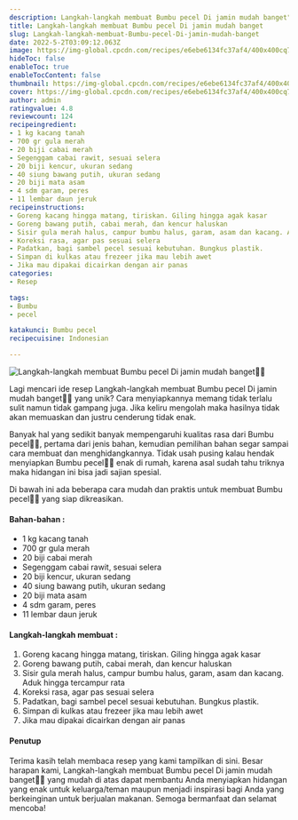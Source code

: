 ```yaml
---
description: Langkah-langkah membuat Bumbu pecel Di jamin mudah banget"
title: Langkah-langkah membuat Bumbu pecel Di jamin mudah banget
slug: Langkah-langkah-membuat-Bumbu-pecel-Di-jamin-mudah-banget
date: 2022-5-2T03:09:12.063Z
image: https://img-global.cpcdn.com/recipes/e6ebe6134fc37af4/400x400cq70/photo.jpg
hideToc: false
enableToc: true
enableTocContent: false
thumbnail: https://img-global.cpcdn.com/recipes/e6ebe6134fc37af4/400x400cq70/photo.jpg
cover: https://img-global.cpcdn.com/recipes/e6ebe6134fc37af4/400x400cq70/photo.jpg
author: admin
ratingvalue: 4.8
reviewcount: 124
recipeingredient:
- 1 kg kacang tanah
- 700 gr gula merah
- 20 biji cabai merah
- Segenggam cabai rawit, sesuai selera
- 20 biji kencur, ukuran sedang
- 40 siung bawang putih, ukuran sedang
- 20 biji mata asam
- 4 sdm garam, peres
- 11 lembar daun jeruk
recipeinstructions:
- Goreng kacang hingga matang, tiriskan. Giling hingga agak kasar
- Goreng bawang putih, cabai merah, dan kencur haluskan
- Sisir gula merah halus, campur bumbu halus, garam, asam dan kacang. Aduk hingga tercampur rata
- Koreksi rasa, agar pas sesuai selera
- Padatkan, bagi sambel pecel sesuai kebutuhan. Bungkus plastik.
- Simpan di kulkas atau frezeer jika mau lebih awet
- Jika mau dipakai dicairkan dengan air panas
categories:
- Resep

tags:
- Bumbu
- pecel

katakunci: Bumbu pecel
recipecuisine: Indonesian

---
```


![Langkah-langkah membuat Bumbu pecel Di jamin mudah banget👩‍🍳](https://img-global.cpcdn.com/recipes/e6ebe6134fc37af4/400x400cq70/photo.jpg)

Lagi mencari ide resep Langkah-langkah membuat Bumbu pecel Di jamin mudah banget👩‍🍳 yang unik? Cara menyiapkannya memang tidak terlalu sulit namun tidak gampang juga. Jika keliru mengolah maka hasilnya tidak akan memuaskan dan justru cenderung tidak enak.

Banyak hal yang sedikit banyak mempengaruhi kualitas rasa dari Bumbu pecel👩‍🍳, pertama dari jenis bahan, kemudian pemilihan bahan segar sampai cara membuat dan menghidangkannya. Tidak usah pusing kalau hendak menyiapkan Bumbu pecel👩‍🍳 enak di rumah, karena asal sudah tahu triknya maka hidangan ini bisa jadi sajian spesial.

Di bawah ini ada beberapa cara mudah dan praktis untuk membuat Bumbu pecel👩‍🍳 yang siap dikreasikan.

<!--inarticleads1-->

#### Bahan-bahan :

- 1 kg kacang tanah
- 700 gr gula merah
- 20 biji cabai merah
- Segenggam cabai rawit, sesuai selera
- 20 biji kencur, ukuran sedang
- 40 siung bawang putih, ukuran sedang
- 20 biji mata asam
- 4 sdm garam, peres
- 11 lembar daun jeruk

<!--inarticleads2-->

#### Langkah-langkah membuat :

1. Goreng kacang hingga matang, tiriskan. Giling hingga agak kasar
1. Goreng bawang putih, cabai merah, dan kencur haluskan
1. Sisir gula merah halus, campur bumbu halus, garam, asam dan kacang. Aduk hingga tercampur rata
1. Koreksi rasa, agar pas sesuai selera
1. Padatkan, bagi sambel pecel sesuai kebutuhan. Bungkus plastik.
1. Simpan di kulkas atau frezeer jika mau lebih awet
1. Jika mau dipakai dicairkan dengan air panas

#### Penutup

Terima kasih telah membaca resep yang kami tampilkan di sini. Besar harapan kami, Langkah-langkah membuat Bumbu pecel Di jamin mudah banget👩‍🍳 yang mudah di atas dapat membantu Anda menyiapkan hidangan yang enak untuk keluarga/teman maupun menjadi inspirasi bagi Anda yang berkeinginan untuk berjualan makanan. Semoga bermanfaat dan selamat mencoba!